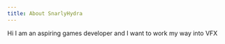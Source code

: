 ```yaml
---
title: About SnarlyHydra
---
```

Hi I am an aspiring games developer and I want to work my way into VFX
  <br/>
<br/>
 <br/>
<br>
 <br/>
<br>
<br/>





